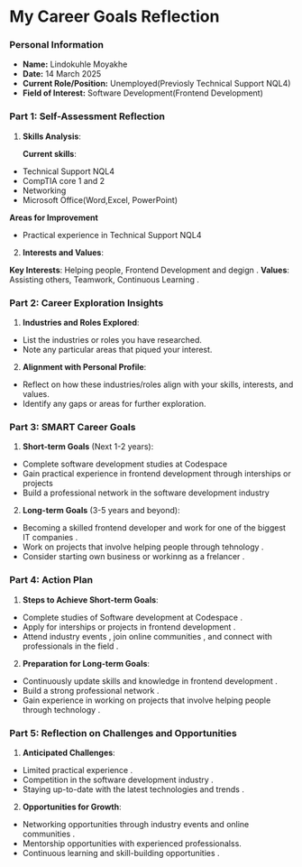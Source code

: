 
# My Career Goals Reflection


### Personal Information

- **Name:** Lindokuhle Moyakhe
- **Date:** 14 March 2025
- **Current Role/Position:** Unemployed(Previosly Technical Support NQL4)
- **Field of Interest:** Software Development(Frontend Development)

### Part 1: Self-Assessment Reflection

1. **Skills Analysis**:
    
    **Current skills**:
- Technical Support NQL4
- CompTIA core 1 and 2
- Networking
- Microsoft Office(Word,Excel, PowerPoint)

 **Areas for Improvement**
- Practical experience in Technical Support NQL4
    
2. **Interests and Values**:
    
**Key Interests**: Helping people, Frontend Development and degign .
**Values**: Assisting others, Teamwork, Continuous Learning .
    

### Part 2: Career Exploration Insights

1. **Industries and Roles Explored**:
    
- List the industries or roles you have researched.
- Note any particular areas that piqued your interest.
2. **Alignment with Personal Profile**:
    
- Reflect on how these industries/roles align with your skills, interests, and values.
- Identify any gaps or areas for further exploration.

### Part 3: SMART Career Goals

1. **Short-term Goals** (Next 1-2 years):
    
- Complete software development studies at Codespace 
- Gain practical experience in frontend development through interships or projects
- Build a professional network in the software development industry
    
2. **Long-term Goals** (3-5 years and beyond):
    
- Becoming a skilled frontend developer and work for one of the biggest IT companies .
- Work on projects that involve helping people through tehnology .
- Consider starting own business or workinng as a frelancer .

### Part 4: Action Plan

1. **Steps to Achieve Short-term Goals**:
    
- Complete studies of Software development at Codespace .
- Apply for interships or projects in frontend development .
- Attend industry events , join online communities , and connect with professionals in the field .

2. **Preparation for Long-term Goals**:
    
- Continuously update skills and knowledge in frontend development .
- Build a strong professional network .
- Gain experience in working on projects that involve helping people through technology .

### Part 5: Reflection on Challenges and Opportunities

1. **Anticipated Challenges**:
    
- Limited practical experience .
- Competition in the software development industry .
- Staying up-to-date with the latest technologies and trends .

2. **Opportunities for Growth**:
    
- Networking opportunities through industry events and online communities .
- Mentorship opportunities with experienced professionalss.
- Continuous learning and skill-building opportunities .

